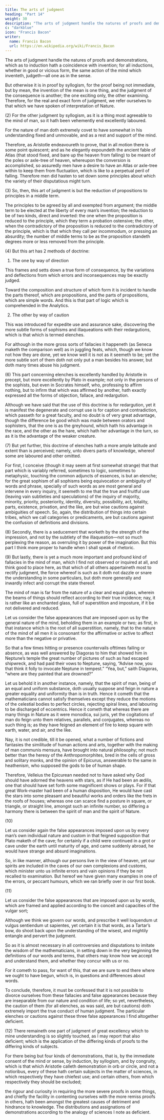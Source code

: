 ```yaml
---
title: The arts of judgment
heading: "Part 14"
weight: 30
description: "The arts of judgment handle the natures of proofs and demonstrations, which as to induction hath a coincidence with invention"
c: "darkblue"
icon: "Francis Bacon"
writer:
  name: Francis Bacon
  url: https://en.wikipedia.org/wiki/Francis_Bacon
---
```



<!-- XIV. (1)  -->

The arts of judgment handle the natures of proofs and demonstrations, which as to induction hath a coincidence with invention; for all inductions, whether in good or vicious form, the same action of the mind which inventeth, judgeth—all one as in the sense.  

But otherwise it is in proof by syllogism, for the proof being not immediate, but by mean, the invention of the mean is one thing, and the judgment of the consequence is another; the one exciting only, the other examining.  Therefore, for the real and exact form of judgment, we refer ourselves to that which we have spoken of interpretation of Nature.

(2) For the other judgment by syllogism, as it is a thing most agreeable to the mind of man, so it hath been vehemently end excellently laboured.

For the nature of man doth extremely covet to have somewhat in his understanding fixed and unmovable, and as a rest and support of the mind.  

Therefore, as Aristotle endeavoureth to prove, that in all motion there is some point quiescent; and as he elegantly expoundeth the ancient fable of Atlas (that stood fixed, and bare up the heaven from falling) to be meant of the poles or axle-tree of heaven, whereupon the conversion is accomplished, so assuredly men have a desire to have an Atlas or axle-tree within to keep them from fluctuation, which is like to a perpetual peril of falling.  Therefore men did hasten to set down some principles about which the variety of their disputatious might turn.

(3) So, then, this art of judgment is but the reduction of propositions to principles in a middle term.  

The principles to be agreed by all and exempted from argument; the middle term to be elected at the liberty of every man’s invention; the reduction to be of two kinds, direct and inverted: the one when the proposition is reduced to the principle, which they term a probation ostensive; the other, when the contradictory of the proposition is reduced to the contradictory of the principle, which is that which they call per incommodum, or pressing an absurdity; the number of middle terms to be as the proposition standeth degrees more or less removed from the principle.

(4) But this art has 2 methods of doctrine:

1. The one by way of direction

This frames and setts down a true form of consequence, by the variations and deflections from which errors and inconsequences may be exactly judged.  

Toward the composition and structure of which form it is incident to handle the parts thereof, which are propositions, and the parts of propositions, which are simple words.  And this is that part of logic which is comprehended in the Analytics.


2. The other by way of caution

<!-- (5)  -->

This was introduced for expedite use and assurance sake, discovering the more subtle forms of sophisms and illaqueations with their redargutions, which is that which is termed elenches. 

For although in the more gross sorts of fallacies it happeneth (as Seneca maketh the comparison well) as in juggling feats, which, though we know not how they are done, yet we know well it is not as it seemeth to be; yet the more subtle sort of them doth not only put a man besides his answer, but doth many times abuse his judgment.

(6) This part concerning elenches is excellently handled by Aristotle in precept, but more excellently by Plato in example; not only in the persons of the sophists, but even in Socrates himself, who, professing to affirm nothing, but to infirm that which was affirmed by another, hath exactly expressed all the forms of objection, fallace, and redargution.  

Although we have said that the use of this doctrine is for redargution, yet it is manifest the degenerate and corrupt use is for caption and contradiction, which passeth for a great faculty, and no doubt is of very great advantage, though the difference be good which was made between orators and sophisters, that the one is as the greyhound, which hath his advantage in the race, and the other as the hare, which hath her advantage in the turn, so as it is the advantage of the weaker creature.


(7) But yet further, this doctrine of elenches hath a more ample latitude and extent than is perceived; namely, unto divers parts of knowledge, whereof some are laboured and other omitted.  

For first, I conceive (though it may seem at first somewhat strange) that that part which is variably referred, sometimes to logic, sometimes to metaphysic, touching the common adjuncts of essences, is but an elenche; for the great sophism of all sophisms being equivocation or ambiguity of words and phrase, specially of such words as are most general and intervene in every inquiry, it seemeth to me that the true and fruitful use (leaving vain subtleties and speculations) of the inquiry of majority, minority, priority, posteriority, identity, diversity, possibility, act, totality, parts, existence, privation, and the like, are but wise cautions against ambiguities of speech.  So, again, the distribution of things into certain tribes, which we call categories or predicaments, are but cautions against the confusion of definitions and divisions.

(8) Secondly, there is a seducement that worketh by the strength of the impression, and not by the subtlety of the illaqueation—not so much perplexing the reason, as overruling it by power of the imagination.  But this part I think more proper to handle when I shall speak of rhetoric.

(9) But lastly, there is yet a much more important and profound kind of fallacies in the mind of man, which I find not observed or inquired at all, and think good to place here, as that which of all others appertaineth most to rectify judgment, the force whereof is such as it doth not dazzle or snare the understanding in some particulars, but doth more generally and inwardly infect and corrupt the state thereof.  

The mind of man is far from the nature of a clear and equal glass, wherein the beams of things should reflect according to their true incidence; nay, it is rather like an enchanted glass, full of superstition and imposture, if it be not delivered and reduced.  

Let us consider the false appearances that are imposed upon us by the general nature of the mind, beholding them in an example or two; as first, in that instance which is the root of all superstition, namely, that to the nature of the mind of all men it is consonant for the affirmative or active to affect more than the negative or privative.

So that a few times hitting or presence countervails ofttimes failing or absence, as was well answered by Diagoras to him that showed him in Neptune’s temple the great number of pictures of such as had escaped shipwreck, and had paid their vows to Neptune, saying, “Advise now, you that think it folly to invocate Neptune in tempest.” “Yea, but,” saith Diagoras, “where are they painted that are drowned?”  

Let us behold it in another instance, namely, that the spirit of man, being of an equal and uniform substance, doth usually suppose and feign in nature a greater equality and uniformity than is in truth. Hence it cometh that the mathematicians cannot satisfy themselves except they reduce the motions of the celestial bodies to perfect circles, rejecting spiral lines, and labouring to be discharged of eccentrics.  Hence it cometh that whereas there are many things in Nature as it were monodica, sui juris, yet the cogitations of man do feign unto them relatives, parallels, and conjugates, whereas no such thing is; as they have feigned an element of fire to keep square with earth, water, and air, and the like.

Nay, it is not credible, till it be opened, what a number of fictions and fantasies the similitude of human actions and arts, together with the making of man communis mensura, have brought into natural philosophy; not much better than the heresy of the Anthropomorphites, bred in the cells of gross and solitary monks, and the opinion of Epicurus, answerable to the same in heathenism, who supposed the gods to be of human shape.  

Therefore, Velleius the Epicurean needed not to have asked why God should have adorned the heavens with stars, as if He had been an ædilis, one that should have set forth some magnificent shows or plays.  For if that great Work-master had been of a human disposition, He would have cast the stars into some pleasant and beautiful works and orders like the frets in the roofs of houses; whereas one can scarce find a posture in square, or triangle, or straight line, amongst such an infinite number, so differing a harmony there is between the spirit of man and the spirit of Nature.

(10) 

Let us consider again the false appearances imposed upon us by every man’s own individual nature and custom in that feigned supposition that Plato maketh of the cave; for certainly if a child were continued in a grot or cave under the earth until maturity of age, and came suddenly abroad, he would have strange and absurd imaginations. 

So, in like manner, although our persons live in the view of heaven, yet our spirits are included in the caves of our own complexions and customs, which minister unto us infinite errors and vain opinions if they be not recalled to examination.  But hereof we have given many examples in one of the errors, or peccant humours, which we ran briefly over in our first book.

(11) 

Let us consider the false appearances that are imposed upon us by words, which are framed and applied according to the conceit and capacities of the vulgar sort;

Although we think we govern our words, and prescribe it well loquendum ut vulgus sentiendum ut sapientes, yet certain it is that words, as a Tartar’s bow, do shoot back upon the understanding of the wisest, and mightily entangle and pervert the judgment.  

So as it is almost necessary in all controversies and disputations to imitate the wisdom of the mathematicians, in setting down in the very beginning the definitions of our words and terms, that others may know how we accept and understand them, and whether they concur with us or no.  

For it cometh to pass, for want of this, that we are sure to end there where we ought to have begun, which is, in questions and differences about words. 

To conclude, therefore, it must be confessed that it is not possible to divorce ourselves from these fallacies and false appearances because they are inseparable from our nature and condition of life; so yet, nevertheless, the caution of them (for all elenches, as was said, are but cautions) doth extremely import the true conduct of human judgment.  The particular elenches or cautions against these three false appearances I find altogether deficient.

(12) There remaineth one part of judgment of great excellency which to mine understanding is so slightly touched, as I may report that also deficient; which is the application of the differing kinds of proofs to the differing kinds of subjects.  

For there being but four kinds of demonstrations, that is, by the immediate consent of the mind or sense, by induction, by syllogism, and by congruity, which is that which Aristotle calleth demonstration in orb or circle, and not a notioribus, every of these hath certain subjects in the matter of sciences, in which respectively they have chiefest use; and certain others, from which respectively they should be excluded;

the rigour and curiosity in requiring the more severe proofs in some things, and chiefly the facility in contenting ourselves with the more remiss proofs in others, hath been amongst the greatest causes of detriment and hindrance to knowledge.  The distributions and assignations of demonstrations according to the analogy of sciences I note as deficient.
